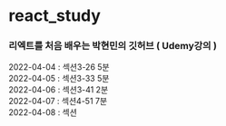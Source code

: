 # react_study
### 리엑트를 처음 배우는 박현민의 깃허브 ( Udemy강의 )

2022-04-04 : 섹션3-26 5분  
2022-04-05 : 섹션3-33 5분  
2022-04-06 : 섹션3-41 2분  
2022-04-07 : 섹션4-51 7분  
2022-04-08 : 섹션

